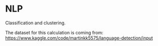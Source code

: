 # NLP
Classification and clustering.

The dataset for this calculation is coming from:
https://www.kaggle.com/code/martinkk5575/language-detection/input
